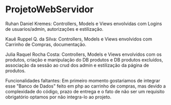 # ProjetoWebServidor

Ruhan Daniel Kremes: Controllers, Models e Views envolvidas com Logins de usuarios/admin, autorizações e estilização.

Kauê Ruppel Q. da Silva: Controllers, Models e Views envolvidos com Carrinho de Compras, documentação.

Julia Raquel Rocha Costa: Controllers, Models e Views envolvidos com os produtos, criação e manipulação do DB produtos e DB produtos excluídos, associação da sessão ao crud dos admin e estilização da página de produtos.

Funcionalidades faltantes: Em primeiro momento gostariamos de integrar esse "Banco de Dados" feito em php ao carrinho de compras, mas devido a complexidade do código, prazo de entrega e o fato de não ser um requisito obrigatório optamos por não integra-lo ao projeto.